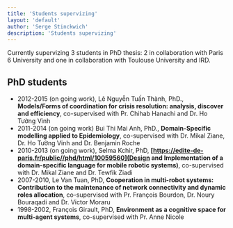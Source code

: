```yaml
---
title: 'Students supervizing'
layout: 'default'
author: 'Serge Stinckwich'
description: 'Students supervizing'
---
```

Currently supervizing 3 students in PhD thesis: 2 in collaboration with Paris 6 University and one in collaboration with Toulouse
University and IRD.

## PhD students
- 2012-2015 (on going work), Lê Nguyễn Tuấn Thành, PhD., **Models/Forms of coordination for crisis resolution: analysis, discover and efficiency**, co-supervised with Pr. Chihab Hanachi and Dr. Ho Tường Vinh
- 2011-2014 (on going work) Bui Thi Mai Anh, PhD., **Domain-Specific modelling applied to Epidemiology**, co-supervised with Dr. Mikal Ziane, Dr. Ho Tường Vinh and Dr. Benjamin Roche
- 2010-2013 (on going work), Selma Kchir, PhD, **[https://edite-de-paris.fr/public//phd/html/10059560](Design and Implementation of a domain-specific language for mobile robotic systems)**, co-supervised with Dr. Mikal Ziane and Dr. Tewfik Ziadi
- 2007-2010, Le Van Tuan, PhD, **Cooperation in multi-robot systems: Contribution to the maintenance of network connectivity and dynamic roles allocation**, co-supervised with Pr. François Bourdon, Dr. Noury Bouraqadi and Dr. Victor Moraru
- 1998-2002, François Girault, PhD, **Environment as a cognitive space for multi-agent systems**, co-supervised with Pr. Anne Nicole


